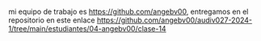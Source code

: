 mi equipo de trabajo es <https://github.com/angebv00>, entregamos en el repositorio en este enlace <https://github.com/angebv00/audiv027-2024-1/tree/main/estudiantes/04-angebv00/clase-14>
